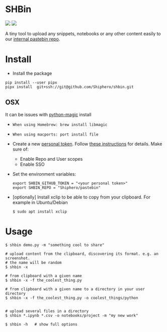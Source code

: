 # SHBin

![](https://github.com/Shiphero/shbin/actions/workflows/pytest.yml/badge.svg)
![](https://github.com/Shiphero/shbin/actions/workflows/black.yml/badge.svg)


A tiny tool to upload any snippets, notebooks or any other content easily to our [internal pastebin repo](https://github.com/Shiphero/pastebin).

# Install

- Install the package

```
pip install --user pipx
pipx install  git+ssh://git@github.com/Shiphero/shbin.git
```

## OSX
It can be issues with [python-magic](https://github.com/ahupp/python-magic#osx) install

- `When using Homebrew: brew install libmagic`
- `When using macports: port install file`



- Create a new [personal token](https://github.com/settings/tokens). Follow [these instructions](https://docs.github.com/en/authentication/keeping-your-account-and-data-secure/creating-a-personal-access-token) for details. Make sure of:
    
  - Enable Repo and User scopes
  - Enable SSO

- Set the environment variables:
    ```
    export SHBIN_GITHUB_TOKEN = "<your personal token>"
    export SHBIN_REPO = "Shiphero/pastebin" 
    ```
- [optionally] Install xclip to be able to copy from your clipboard. For example in Ubuntu/Debian
  
  
  ```console
  $ sudo apt install xclip
  ```

# Usage

```console
$ shbin demo.py -m "something cool to share"         

# upload content from the clipboard, discovering its format. e.g. an screenshot. 
# the name will be random
$ shbin -x          

# from clipboard with a given name
$ shbin -x -f the_coolest_thing.py

# from clipboard with a given name to a directory in your user directory
$ shbin -x -f the_coolest_thing.py -o coolest_things/python


# upload several files in a directory
$ shbin *.ipynb *.csv -o notebooks/project -m "my new work"   

$ shbin -h   # show full options
```
